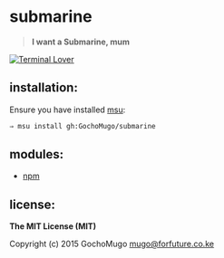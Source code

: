 
# submarine

> **I want a Submarine, mum**

[![Terminal Lover](https://img.shields.io/badge/terminal-lover-red.svg?style=flat-square)](https://github.com/GochoMugo)


## installation:

Ensure you have installed [msu](https://github.com/GochoMugo/msu):

```bash
⇒ msu install gh:GochoMugo/submarine
```


## modules:

* [npm](https://github.com/GochoMugo/submarine/tree/master/docs/npm.md)


## license:

__The MIT License (MIT)__

Copyright (c) 2015 GochoMugo <mugo@forfuture.co.ke>
